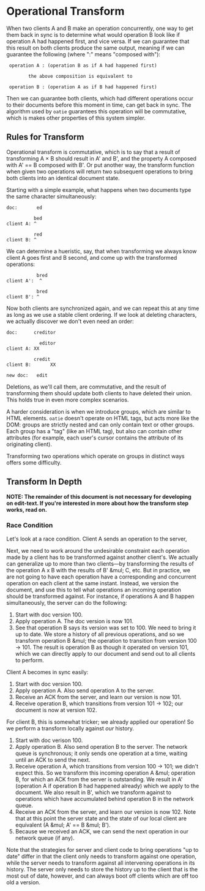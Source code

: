 # Operational Transform

When two clients A and B make an operation concurrently, one way to get them back in sync is to determine what would operation B look like if operation A had happened first, and vice versa. If we can guarantee that this result on both clients produce the same output, meaning if we can guarantee the following (where ":" means "composed with"):

```
 operation A : (operation B as if A had happened first)

        the above composition is equivalent to

 operation B : (operation A as if B had happened first)
```

Then we can guarantee both clients, which had different operations occur to their documents before this moment in time, can get back in sync. The algorithm used by `oatie` guarantees this operation will be commutative, which is makes other properties of this system simpler.

## Rules for Transform

Operational transform is commutative, which is to say that a result of transforming A × B should result in A' and B', and the property A composed with A' == B composed with B'. Or put another way, the transform function when given two operations will return two subsequent operations to bring both clients into an identical document state.

Starting with a simple example, what happens when two documents type the same character simultaneously:

```
doc:       ed

          bed
client A: ^

          red
client B: ^
```

We can determine a hueristic, say, that when transforming we always know client A goes first and B second, and come up with the transformed operations:

```
           bred
client A':  ^

           bred
client B': ^
```

Now both clients are synchronized again, and we can repeat this at any time as long as we use a stable client ordering. If we look at deleting characters, we actually discover we don't even need an order:

```
doc:      creditor

            editor
client A: XX

          credit
client B:       XX

new doc:   edit
```

Deletions, as we'll call them, are commutative, and the result of transforming them should update both clients to have deleted their union. This holds true in even more complex scenarios.

A harder consideration is when we introduce groups, which are similar to HTML elements. `oatie` doesn't operate on HTML tags, but acts more like the DOM: groups are strictly nested and can only contain text or other groups. Each group has a "tag" (like an HTML tag), but also can contain other attributes (for example, each user's cursor contains the attribute of its originating client).

Transforming two operations which operate on groups in distinct ways offers some difficulty.

## Transform In Depth

**NOTE: The remainder of this document is not necessary for developing on edit-text.
If you're interested in more about how the transform step works, read on.**

### Race Condition

Let's look at a race condition. Client A sends an operation to the server, 

Next, we need to work around the undesirable constraint each operation made by a client has to be transformed against another client's. We actually can generalize up to more than two clients—by transforming the results of the operation A x B with the results of B' &mul; C, etc. But in practice, we are not going to have each operation have a corresponding and concurrent operation on each client at the same instant. Instead, we version the document, and use this to tell what operations an incoming operation should be transformed against. For instance, if operations A and B happen simultaneously, the server can do the following:

1. Start with doc version 100.
1. Apply operation A. The doc version is now 101.
2. See that operation B says its version was set to 100. We need to bring it up to date. We store a history of all previous operations, and so we transform operation B &mul; the operation to transition from version 100 &rarr; 101. The result is operation B as though it operated on version 101, which we can directly apply to our document and send out to all clients to perform.

Client A becomes in sync easily:

1. Start with doc version 100.
2. Apply operation A. Also send operation A to the server.
3. Receive an ACK from the server, and learn our version is now 101.
4. Receive operation B, which transitions from version 101 &rarr; 102; our document is now at version 102.

For client B, this is somewhat tricker; we already applied our operation! So we perform a transform locally against *our* history.

1. Start with doc verison 100.
2. Apply operation B. Also send operation B to the server. The network queue is synchronous; it only sends one operation at a time, waiting until an ACK to send the next.
3. Receive operation A, which transitions from version 100 &rarr; 101; we didn't expect this. So we transform this incoming operation A &mul; operation B, for which an ACK from the server is outstanding. We result in A' (operation A if operation B had happened already) which we apply to the document. We also result in B', which we transform against to operations which have accumulated behind operation B in the network queue.
4. Receive an ACK from the server, and learn our version is now 102. Note that at this point the server state and the state of our local client are equivalent (A &mul; A' == B &mul; B').
5. Because we received an ACK, we can send the next operation in our network queue (if any).

Note that the strategies for server and client code to bring operations "up to date" differ in that the client only needs to transform against one operation, while the server needs to transform against all intervening operations in its history. The server only needs to store the history up to the client that is the most out of date, however, and can always boot off clients which are off too old a version.
